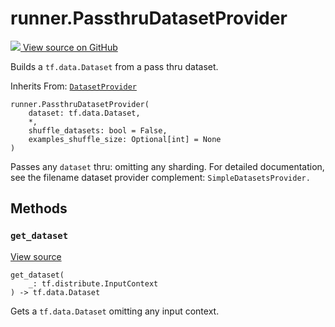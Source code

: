 # runner.PassthruDatasetProvider

<!-- Insert buttons and diff -->

<a target="_blank" href="https://github.com/tensorflow/gnn/tree/master/tensorflow_gnn/runner/input/datasets.py#L59-L83">
<img src="https://www.tensorflow.org/images/GitHub-Mark-32px.png" /> View source
on GitHub </a>

Builds a `tf.data.Dataset` from a pass thru dataset.

Inherits From: [`DatasetProvider`](../runner/DatasetProvider.md)

<pre class="devsite-click-to-copy prettyprint lang-py tfo-signature-link">
<code>runner.PassthruDatasetProvider(
    dataset: tf.data.Dataset,
    *,
    shuffle_datasets: bool = False,
    examples_shuffle_size: Optional[int] = None
)
</code></pre>

<!-- Placeholder for "Used in" -->

Passes any `dataset` thru: omitting any sharding. For detailed documentation,
see the filename dataset provider complement: `SimpleDatasetsProvider.`

## Methods

<h3 id="get_dataset"><code>get_dataset</code></h3>

<a target="_blank" class="external" href="https://github.com/tensorflow/gnn/tree/master/tensorflow_gnn/runner/input/datasets.py#L75-L83">View
source</a>

<pre class="devsite-click-to-copy prettyprint lang-py tfo-signature-link">
<code>get_dataset(
    _: tf.distribute.InputContext
) -> tf.data.Dataset
</code></pre>

Gets a `tf.data.Dataset` omitting any input context.
